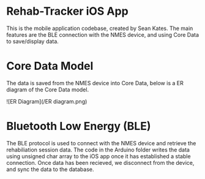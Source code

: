 # Rehab-Tracker iOS App

This is the mobile application codebase, created by Sean Kates. The main features are the BLE connection with the NMES device, and using Core Data to save/display data.

# Core Data Model

The data is saved from the NMES device into Core Data, below is a ER diagram of the Core Data model.

![ER Diagram](/ER diagram.png)

# Bluetooth Low Energy (BLE)

The BLE protocol is used to connect with the NMES device and retrieve the rehabiliation session data. The code in the Arduino folder writes the data using unsigned char array to the iOS app once it has established a stable connection. Once data has been recieved, we disconnect from the device, and sync the data to the database.
